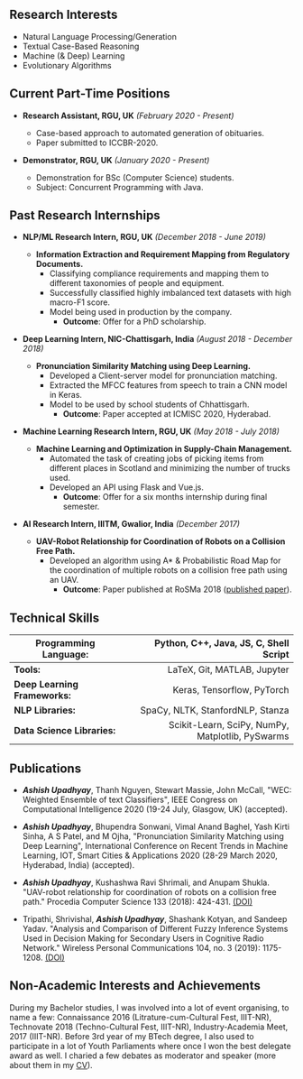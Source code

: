 <!-- ---
layout: post
title: "More About Me"
date: 2020-04-08
desc: "My previous experience."
categories: [Blog]
tags: [Blog]
published: true
blog: About
images:
  - url: /images/ashish.jpg
icon: icon-html
--- -->
## Research Interests

- Natural Language Processing/Generation
- Textual Case-Based Reasoning
- Machine (& Deep) Learning
- Evolutionary Algorithms


## Current Part-Time Positions

- **Research Assistant, RGU, UK**
  *(February 2020 - Present)*
	- Case-based approach to automated generation of obituaries.
	- Paper submitted to ICCBR-2020.


- **Demonstrator, RGU, UK**
  *(January 2020 - Present)*
	- Demonstration for BSc (Computer Science) students.
	- Subject: Concurrent Programming with Java.

## Past Research Internships

- **NLP/ML Research Intern, RGU, UK** 
  *(December 2018 - June 2019)*
	- **Information Extraction and Requirement Mapping from Regulatory Documents.**
		- Classifying compliance requirements and mapping them to different taxonomies of people and equipment.
		- Successfully classified highly imbalanced text datasets with high macro-F1 score.
		- Model being used in production by the company.
			- **Outcome**: Offer for a PhD scholarship.


- **Deep Learning Intern, NIC-Chattisgarh, India**
  *(August 2018 - December 2018)*
	- **Pronunciation Similarity Matching using Deep Learning.**
		- Developed a Client-server model for pronunciation matching. 
		- Extracted the MFCC features from speech to train a CNN model in Keras. 
		- Model to be used by school students of Chhattisgarh.
			- **Outcome**: Paper accepted at ICMISC 2020, Hyderabad.


- **Machine Learning Research Intern, RGU, UK**
  *(May 2018 - July 2018)*
	- **Machine Learning and Optimization in Supply-Chain Management.**
		- Automated the task of creating jobs of picking items from different places in Scotland and minimizing the number of trucks used.
		- Developed an API using Flask and Vue.js.
			- **Outcome**: Offer for a six months internship during final semester.


- **AI Research Intern, IIITM, Gwalior, India** 
  *(December 2017)*
	- **UAV-Robot Relationship for Coordination of Robots on a Collision Free Path.**
		- Developed an algorithm using A* & Probabilistic Road Map for the coordination of multiple robots on a collision free path using an UAV. 
			- **Outcome**: Paper published at RoSMa 2018 (<a href="https://doi.org/10.1016/j.procs.2018.07.052">published paper</a>).



## Technical Skills
| **Programming Language:** | Python, C++, Java, JS, C, Shell Script | 
|----|----:|
| **Tools:** | LaTeX, Git, MATLAB, Jupyter | 
| **Deep Learning Frameworks:** | Keras, Tensorflow, PyTorch | 
| **NLP Libraries:** | SpaCy, NLTK, StanfordNLP, Stanza | 
| **Data Science Libraries:** | Scikit-Learn, SciPy, NumPy, Matplotlib, PySwarms | 
<!-- * **Programming Language:** Python, C++, Java, JS, C, Shell Script -->
<!-- * **Tools:** LaTeX, Git, MATLAB, Jupyter -->
<!-- * **Deep Learning Frameworks:** Keras, Tensorflow, PyTorch -->
<!-- * **NLP Libraries:** SpaCy, NLTK, StanfordNLP, Stanza -->
<!-- * **Data Science Libraries:** Scikit-Learn, SciPy, NumPy, Matplotlib, PySwarms -->

## Publications

* ***Ashish Upadhyay***, Thanh Nguyen, Stewart Massie, John McCall, "WEC: Weighted Ensemble of text Classifiers", IEEE Congress on Computational Intelligence 2020 (19-24 July, Glasgow, UK) (accepted).

* ***Ashish Upadhyay***, Bhupendra Sonwani, Vimal Anand Baghel, Yash Kirti Sinha, A S Patel, and M Ojha, "Pronunciation Similarity Matching using Deep Learning", International Conference on Recent Trends in Machine Learning, IOT, Smart Cities & Applications 2020 (28-29 March 2020, Hyderabad, India) (accepted).

* ***Ashish Upadhyay***, Kushashwa Ravi Shrimali, and Anupam Shukla. "UAV-robot relationship for coordination of robots on a collision free path." Procedia Computer Science 133 (2018): 424-431. <a href="https://doi.org/10.1016/j.procs.2018.07.052">(DOI)</a>

* Tripathi, Shrivishal, ***Ashish Upadhyay***, Shashank Kotyan, and Sandeep Yadav. "Analysis and Comparison of Different Fuzzy Inference Systems Used in Decision Making for Secondary Users in Cognitive Radio Network." Wireless Personal Communications 104, no. 3 (2019): 1175-1208. <a href="https://doi.org/10.1007/s11277-018-6075-9">(DOI)</a>

## Non-Academic Interests and Achievements

During my Bachelor studies, I was involved into a lot of event organising, to name a few: Connaissance 2016 (Litrature-cum-Cultural Fest, IIIT-NR), Technovate 2018 (Techno-Cultural Fest, IIIT-NR), Industry-Academia Meet, 2017 (IIIT-NR). Before 3rd year of my BTech degree, I also used to participate in a lot of Youth Parliaments where once I won the best delegate award as well. I charied a few debates as moderator and speaker (more about them in my <a href="https://panditu2015.github.io/CV_Ashish_Upadhyay.pdf">CV</a>).
